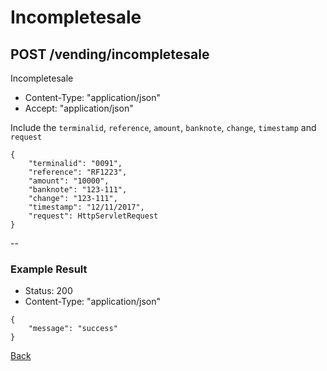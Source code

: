 # Incompletesale
## POST /vending/incompletesale

Incompletesale

* Content-Type: "application/json"
* Accept:  "application/json"

Include the `terminalid`, `reference`, `amount`, `banknote`, `change`, `timestamp` and `request`

```
{
	"terminalid": "0091",
	"reference": "RF1223",
	"amount": "10000",
	"banknote": "123-111",
	"change": "123-111",
	"timestamp": "12/11/2017",
	"request": HttpServletRequest
}
```

--

### Example Result

* Status: 200
* Content-Type: "application/json"

```
{
	"message": "success"
}
```
[Back](../index.md)